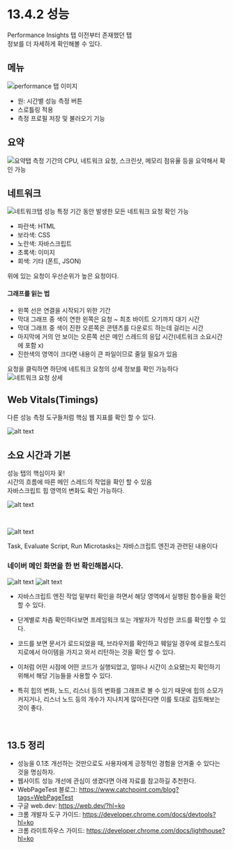 # 13.4.2 성능

Performance Insights 탭 이전부터 존재했던 탭  
정보를 더 자세하게 확인해볼 수 있다.

## 메뉴

![performance 탭 이미지](<Screenshot 2024-05-06 at 1.36.45 AM.png>)

- 원: 시간별 성능 측정 버튼
- 스로틀링 적용
- 측정 프로필 저장 및 불러오기 기능

## 요약

![요약탭](<Screenshot 2024-05-06 at 1.40.07 AM.png>)
측정 기간의 CPU, 네트워크 요청, 스크린샷, 메모리 점유율 등을 요약해서 확인 가능

## 네트워크

![네트워크탭](<Screenshot 2024-05-06 at 1.44.40 AM.png>)
성능 특정 기간 동안 발생한 모든 네트워크 요청 확인 가능

- 파란색: HTML
- 보라색: CSS
- 노란색: 자바스크립트
- 초록색: 이미지
- 회색: 기타 (폰트, JSON)

위에 있는 요청이 우선순위가 높은 요청이다.

#### 그래프를 읽는 법

- 왼쪽 선은 연결을 시작되기 위한 기간
- 막대 그래프 중 색이 연한 왼쪽은 요청 ~ 최초 바이트 오기까지 대기 시간
- 막대 그래프 중 색이 진한 오른쪽은 콘텐츠를 다운로드 하는데 걸리는 시간
- 마지막에 거의 안 보이는 오른쪽 선은 메인 스레드의 응답 시간(네트워크 소요시간에 포함 x)
- 진한색의 영역이 크다면 내용이 큰 파일이므로 줄일 필요가 있음

요청을 클릭하면 하단에 네트워크 요청의 상세 정보를 확인 가능하다
![네트워크 요청 상세](<Screenshot 2024-05-06 at 1.49.17 AM.png>)

## Web Vitals(Timings)

다른 성능 측정 도구들처럼 핵심 웹 지표를 확인 할 수 있다.

![alt text](<Screenshot 2024-05-06 at 1.51.47 AM.png>)

## 소요 시간과 기본

성능 탭의 핵심이자 꽃!  
시간의 흐름에 따른 메인 스레드의 작업을 확인 할 수 있음  
자바스크립트 힙 영역의 변화도 확인 가능하다.

![alt text](<Screenshot 2024-05-06 at 1.56.05 AM.png>)

<br>

![alt text](<Screenshot 2024-05-06 at 1.59.01 AM-1.png>)

Task, Evaluate Script, Run Microtasks는 자바스크립트 엔진과 관련된 내용이다

### 네이버 메인 화면을 한 번 확인해봅시다.

![alt text](<Screenshot 2024-05-06 at 2.12.37 AM-1.png>)
![alt text](<Screenshot 2024-05-06 at 2.12.58 AM-1.png>)

- 자바스크립트 엔진 작업 밑부터 확인을 하면서 해당 영역에서 실행된 함수들을 확인 할 수 있다.
- 단계별로 차츰 확인하다보면 프레임워크 또는 개발자가 작성한 코드를 확인할 수 있다.
- 코드를 보면 문서가 로드되었을 때, 브라우저를 확인하고 웨일일 경우에 로컬스토리지로에서 아이템을 가지고 와서 리턴하는 것을 확인 할 수 있다.

- 이처럼 어떤 시점에 어떤 코드가 실행되었고, 얼마나 시간이 소요됐는지 확인하기 위해서 해당 기능들을 사용할 수 있다.
- 특히 힙의 변화, 노드, 리스너 등의 변화를 그래프로 볼 수 있기 때문에 힙의 소모가 커지거나, 리스너 노드 등의 개수가 지나치게 많아진다면 이를 토대로 검토해보는 것이 좋다.

<br>

## 13.5 정리

- 성능을 0.1초 개선하는 것만으로도 사용자에게 긍정적인 경험을 안겨줄 수 있다는 것을 명심하자.
- 웹사이트 성능 개선에 관심이 생겼다면 아래 자료를 참고하길 추천한다.
- WebPageTest 블로그: https://www.catchpoint.com/blog?tags=WebPageTest
- 구글 web.dev: https://web.dev/?hl=ko
- 크롬 개발자 도구 가이드: https://developer.chrome.com/docs/devtools?hl=ko
- 크롬 라이트하우스 가이드: https://developer.chrome.com/docs/lighthouse?hl=ko
